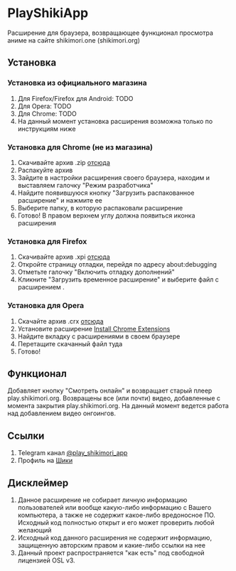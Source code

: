
#  PlayShikiApp
Расширение для браузера, возвращающее функционал просмотра аниме на сайте shikimori.one (shikimori.org)

## Установка
### Установка из официального магазина
1. Для Firefox/Firefox для Android: TODO
2. Для Opera: TODO
3. Для Chrome: TODO
4. На данный момент установка расширения возможна только по инструкциям ниже

### Установка для Chrome (не из магазина)
1. Скачивайте архив .zip [отсюда](https://github.com/PlayShikimoriApp/PlayShikiApp/releases)
2. Распакуйте архив
3. Зайдите в настройки расширения своего браузера, находим и выставляем галочку "Режим разработчика"
4. Найдите появившуюся кнопку "Загрузить распакованное расширение" и нажмите ее
5. Выберите папку, в которую распаковали расширение
6. Готово! В правом верхнем углу должна появиться иконка расширения

### Установка для Firefox
1. Скачивайте архив .xpi [отсюда](https://github.com/PlayShikimoriApp/PlayShikiApp/releases)
2. Откройте страницу отладки, перейдя по адресу about:debugging
3. Отметьте галочку "Включить отладку дополнений"
4. Кликните "Загрузить временное расширение" и выберите файл с расширением .

### Установка для Opera
1. Скачайте архив .crx [отсюда](https://github.com/PlayShikimoriApp/PlayShikiApp/releases)
2. Установите расширение [Install Chrome Extensions](https://addons.opera.com/en/extensions/details/install-chrome-extensions)
2. Найдите вкладку с расширениями в своем браузере
3. Перетащите скачанный файл туда
4. Готово!

## Функционал

Добавляет кнопку "Смотреть онлайн" и возвращает старый плеер play.shikimori.org.
Возвращены все (или почти) видео, добавленные с момента закрытия play.shikimori.org. На данный момент ведется работа над добавлением видео онгоингов.

## Ссылки
1. Telegram канал [@play_shikimori_app](http://t.me/play_shikimori_app)
2. Профиль на [Шики](https://shikimori.one/Kuroyasha)

## Дисклеймер
1. Данное расширение не собирает личную информацию пользователей или вообще какую-либо информацию с Вашего компьютера, а также не содержит какое-либо вредоносное ПО. Исходный код полностью открыт и его может проверить любой желающий
2. Исходный код данного расширения не содержит информацию, защищенную авторским правом и какие-либо ссылки на нее
3. Данный проект распространяется "как есть" под свободной лицензией OSL v3.
